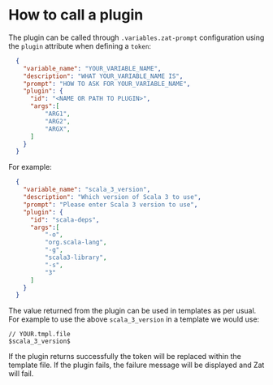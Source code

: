 # How to call a plugin

The plugin can be called through `.variables.zat-prompt` configuration using the `plugin` attribute when defining a `token`:

```json
  {
    "variable_name": "YOUR_VARIABLE_NAME",
    "description": "WHAT YOUR_VARIABLE_NAME IS",
    "prompt": "HOW TO ASK FOR YOUR_VARIABLE_NAME",
    "plugin": {
      "id": "<NAME OR PATH TO PLUGIN>",
      "args":[
          "ARG1",
          "ARG2",
          "ARGX",
      ]
    }
  }
```

For example:

```json
  {
    "variable_name": "scala_3_version",
    "description": "Which version of Scala 3 to use",
    "prompt": "Please enter Scala 3 version to use",
    "plugin": {
      "id": "scala-deps",
      "args":[
          "-o",
          "org.scala-lang",
          "-g",
          "scala3-library",
          "-s",
          "3"
      ]
    }
  }
```

The value returned from the plugin can be used in templates as per usual. For example to use the above `scala_3_version` in a template we would use:

```
// YOUR.tmpl.file
$scala_3_version$
```

If the plugin returns successfully the token will be replaced within the template file. If the plugin fails, the failure message will be displayed and Zat will fail.
